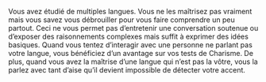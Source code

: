 ﻿---
id: subclass_wise_scholar_fr.md#baragouin
name: Baragouin
---

Vous avez étudié de multiples langues. Vous ne les maîtrisez pas vraiment mais vous savez vous débrouiller pour vous faire comprendre un peu partout. Ceci ne vous permet pas d’entretenir une conversation soutenue ou d’exposer des raisonnements complexes mais suffit à exprimer des idées basiques. Quand vous tentez d’interagir avec une personne ne parlant pas votre langue, vous bénéficiez d’un avantage sur vos tests de Charisme. De plus, quand vous avez la maîtrise d’une langue qui n’est pas la vôtre, vous la parlez avec tant d’aise qu’il devient impossible de détecter votre accent.

